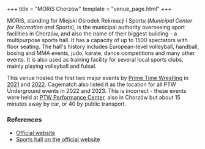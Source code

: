 +++
title = "MORiS Chorzów"
template = "venue_page.html"
+++

MORIS, standing for Miejski Ośrodek Rekreacji i Sportu (_Municipal Center for Recreation and Sports_), is the municipal authority overseeing sport facilities in Chorzów, and also the name of their biggest building - a multipurpose sports hall. It has a capacity of up to 1500 spectators with floor seating. The hall's history includes European-level volleyball, handball, boxing and MMA events, judo, karate, dance competitions and many other events. It is also used as training facility for several local sports clubs, mainly playing volleyball and futsal.

This venue hosted the first two major events by [Prime Time Wrestling](@/o/ptw.md)
in [2021](@/e/ptw/2021-10-09-ptw-1-revolucja.md) and [2022](@/e/ptw/2022-02-19-ptw-2-blackout.md).
Cagematch also listed it as the location for all PTW Underground events in 2022 and 2023. This is incorrect - these events were held at [PTW Performance Center](@/v/ptw-targowa.md), also in Chorzów but about 15 minutes away by car, or 40 by public transport.

### References

* [Official website](https://moris.chorzow.pl/)
* [Sports hall on the official website](https://moris.chorzow.pl/obiekty/hala-dabrowskiego/)
